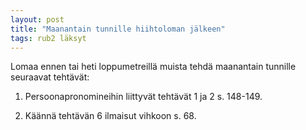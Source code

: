 ```yaml
---
layout: post
title: "Maanantain tunnille hiihtoloman jälkeen"
tags: rub2 läksyt
---
```


Lomaa ennen tai heti loppumetreillä muista tehdä maanantain tunnille seuraavat tehtävät:

1. Persoonapronomineihin liittyvät tehtävät 1 ja 2 s. 148-149.

2. Käännä tehtävän 6 ilmaisut vihkoon s. 68. 